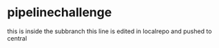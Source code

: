 # pipelinechallenge
this is inside the subbranch
this line is edited in localrepo and pushed to central
